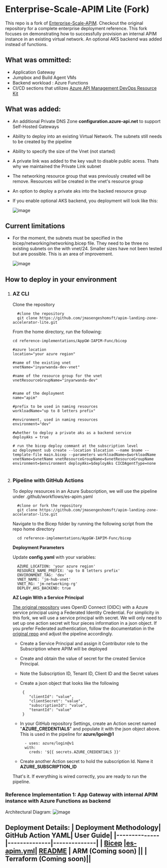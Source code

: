 
# Enterprise-Scale-APIM Lite (Fork)

This repo is a fork of [Enterprise-Scale-APIM](https://github.com/Azure/apim-landing-zone-accelerator). Checkout the original repository for a complete enterprise deployment reference. This fork focuses on demonstrating how to successfully provision an internal APIM instance in an existing virtual network. An optional AKS backend was added instead of functions.

## What was ommitted: 
- Application Gateway
- Jumpbox and Build Agent VMs
- Backend workload : Azure Functions
- CI/CD sections that utilizes [Azure API Management DevOps Resource Kit](https://github.com/Azure/azure-api-management-devops-resource-kit)

## What was added:

- An additional Private DNS Zone **configuration.azure-api.net** to support Self-Hosted Gateways
- Ability to deploy into an existing Virtual Network. The subnets still needs to be created by the pipeline
- Ability to specify the size of the Vnet (not started)
- A private link was added to the key vault to disable public acess. Thats why we maintained the Private Link subnet
- The networking resource group that was previously created will be remove. Resources will be created in the vnet's resource group
- An option to deploy a private aks into the backed resource group
- If you enable optional AKS backend, you deployment will look like this: 

    ![image](https://user-images.githubusercontent.com/86074746/202822066-2d0adc47-fc8b-4870-b1c8-611998fed8ac.png)


## Current limitations

- For the moment, the subnets must be specified in the bicep/networking/networking.bicep file. They need to be three no existing subnets on the  with vnet/24. Smaller sizes have not been tested but are possible. This is an area of improvement.

   ![image](https://user-images.githubusercontent.com/86074746/202821311-1a954cdf-ccdf-49b9-8a67-5bcb7324f9a6.png)


## How to deploy in your environment

1. ### AZ CLI
   
   Clone the repository
   
         
         #clone the repository
         git clone https://github.com/jmasengeshomsft/apim-landing-zone-accelerator-lite.git
   
   From the home directory, run the following:

    ```azcli
    cd reference-implementations/AppGW-IAPIM-Func/bicep
    
    #azure location
    location="your azure region"
    
    #name of the existing vnet
    vnetName="inyarwanda-dev-vnet"

    #name of the resource group for the vnet
    vnetResourceGroupName="inyarwanda-dev"

    
    #name of the deployment
    name="apim"
    
    #prefix to be used in naming resources
    workloadName="up to 8 letters prefix"
    
    #environment, used in naming resources
    environment="dev"
    
    #whether to deploy a private aks as a backend service
    deployAks = true
    
    # run the bicep deploy commant at the subscription level 
    az deployment sub create --location $location --name $name --template-file main.bicep --parameters workloadName=$workloadName   vnetName=$vnetName vnetResourceGroupName=$vnetResourceGroupName  environment=$environment deployAks=$deployAks CICDAgentType=none


4. ### Pipeline with GitHub Actions

   To deploy resources in an Azure Subscription, we will use the pipeline under .github/workflows/es-apim.yaml

         
         #clone or fork the repository
         git clone https://github.com/jmasengeshomsft/apim-landing-zone-accelerator-lite.git


     Navigate to the Bicep folder by running the following script from the repo home directory

         
         cd reference-implementations/AppGW-IAPIM-Func/bicep

     **Deployment Parameters**
     
      Update **config.yaml** with your variables:

         
         AZURE_LOCATION: 'your azure region'
         RESOURCE_NAME_PREFIX: 'up to 8 letters prefix'
         ENVIRONMENT_TAG: 'dev'
         VNET_NAME: 'jm-hub-vnet'
         VNET_RG: 'jm-networking-rg'
         DEPLOY_AKS_BACKEND: true

     **AZ Login With a Service Principal**

     [The original repository](https://github.com/jmasengeshomsft/apim-landing-zone-accelerator-lite/tree/main/docs#2-authentication-from-github-to-azure) uses OpenID Connect (OIDC) with a Azure service principal using a Federated Identity Credential. For simplicity in this fork, we will use a service principal with secret. We will only need to set up one action secret wit four pieces information in a json object. If you prefer Federated authentication, follow the documentation in the [original repo](https://github.com/jmasengeshomsft/apim-landing-zone-accelerator-lite/tree/main/docs#2-authentication-from-github-to-azure) and adjust the pipeline accordingly. 

     - Create a Service Principal and assign it Contributor role to the Subscription where APIM will be deployed
     - Create and obtain the value of secret for the created Service Principal. 
     - Note the Subscription ID, Tenant ID, Client ID and the Secret values
     - Create a json object that looks like the following

         ```azcli 
          {
             "clientId": "value",
             "clientSecret": "value",
             "subscriptionId": "value",
             "tenantId": "value"
          }

      - In your GitHub repository Settings, create an Action secret named "**AZURE_CREDENTIALS**" and populate it with the json object above. This is used in the pipeline for **azure/lgoin@1**
         ```azcli
           - uses: azure/login@v1
           with:
             creds: '${{ secrets.AZURE_CREDENTIALS }}'

      - Create another Action secret to hold the subscription Id. Name it **AZURE_SUBSCRIPTION_ID** 

   That's it. If everything is wired correctly, you are ready to run the pipeline. 


### Reference Implementation 1: App Gateway with internal APIM instance with Azure Functions as backend

Architectural Diagram:
![image](/docs/images/arch.png)


Deployment Details:
| Deployment Methodology| GitHub Action YAML| User Guide|
|--------------|--------------|--------------|
| [Bicep](/reference-implementations/AppGW-IAPIM-Func/bicep) |[es-apim.yml](/.github/workflows/es-apim.yml)| [README](/docs/README.md)
| ARM (Coming soon) ||
| Terraform (Coming soon)||
---



